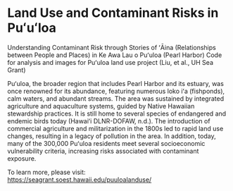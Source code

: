# Land Use and Contaminant Risks in Puʻuʻloa
Understanding Contaminant Risk through Stories of ʻĀina (Relationships between People and Places) in Ke Awa Lau o Puʻuloa (Pearl Harbor)
Code for analysis and images for Puʻuloa land use project (Liu, et al., UH Sea Grant)

Puʻuloa, the broader region that includes Pearl Harbor and its estuary, was once renowned for its abundance, featuring numerous loko iʻa (fishponds), calm waters, and abundant streams. The area was sustained by integrated agriculture and aquaculture systems, guided by Native Hawaiian stewardship practices. It is still home to several species of endangered and endemic birds today (Hawaiʻi DLNR-DOFAW, n.d.). The introduction of commercial agriculture and militarization in the 1800s led to rapid land use changes, resulting in a legacy of pollution in the area. In addition, today, many of the 300,000 Puʻuloa residents meet several socioeconomic vulnerability criteria, increasing risks associated with contaminant exposure.

To learn more, please visit: https://seagrant.soest.hawaii.edu/puuloalanduse/
